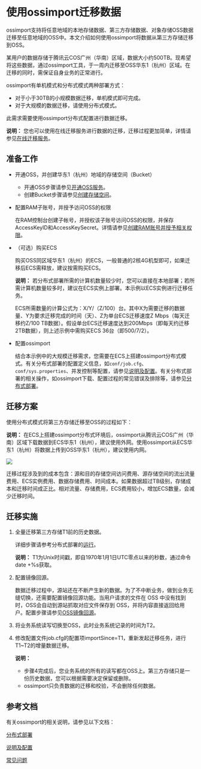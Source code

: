 # 使用ossimport迁移数据

ossimport支持将任意地域的本地存储数据、第三方存储数据、对象存储OSS数据迁移至任意地域的OSS中。本文介绍如何使用ossimport将数据从第三方存储迁移到OSS。

某用户的数据存储于腾讯云COS广州（华南）区域，数据大小约500TB。现希望将这些数据，通过ossimport工具，于一周内迁移至OSS华东1（杭州）区域。在迁移的同时，需保证自身业务的正常进行。

ossimport有单机模式和分布式模式两种部署方式：

-   对于小于30TB的小规模数据迁移，单机模式即可完成。
-   对于大规模的数据迁移，请使用分布式模式。

此需求需要使用ossimport分布式配置进行数据迁移。

**说明：** 您也可以使用在线迁移服务进行数据的迁移，迁移过程更加简单，详情请参见[在线迁移服务]()。

## 准备工作

-   开通OSS，并创建华东1（杭州）地域的存储空间（Bucket）
    -   开通OSS步骤请参见[开通OSS服务](/intl.zh-CN/控制台用户指南/开通OSS服务.md)。
    -   创建Bucket步骤请参见[创建存储空间](/intl.zh-CN/快速入门/控制台快速入门/创建存储空间.md)。
-   配置RAM子账号，并授予访问OSS的权限

    在RAM控制台创建子帐号，并授权该子账号访问OSS的权限，并保存AccessKeyID和AccessKeySecret。详情请参见[创建RAM账号并授予相关权限]()。

-   （可选）购买ECS

    购买OSS同区域华东1（杭州）的ECS，一般普通的2核4G机型即可，如果迁移后ECS需释放，建议按需购买ECS。

    **说明：** 若分布式部署所需的计算机数量较少时，您可以直接在本地部署；若所需计算机数量较多时，建议在ECS实例上部署。本示例以ECS实例进行迁移任务。

    ECS所需数量的计算公式为：X/Y/（Z/100）台。其中X为需要迁移的数据量、Y为要求迁移完成的时间（天）、Z为单台ECS迁移速度Z Mbps（每天迁移约Z/100 TB数据）。假设单台ECS迁移速度达到200Mbps（即每天约迁移2TB数据），则上述示例中需购买ECS 36台（即500/7/2）。

-   配置ossimport

    结合本示例中的大规模迁移需求，您需要在ECS上搭建ossimport分布式模式。有关分布式部署的配置定义信息，如`conf/job.cfg`、`conf/sys.properties`、并发控制等配置，请参见[说明及配置](/intl.zh-CN/常用工具/数据迁移工具ossimport/说明及配置.md)。有关分布式部署的相关操作，如ossimport下载、配置过程的常见错误及排除等，请参见[分布式部署](/intl.zh-CN/常用工具/数据迁移工具ossimport/分布式部署.md)。


## 迁移方案

使用分布式模式将第三方存储迁移至OSS的过程如下：

**说明：** 在ECS上搭建ossimport分布式环境后，ossimport从腾讯云COS广州（华南）区域下载数据到ECS华东1（杭州），建议使用外网。使用ossimport从ECS华东1（杭州）将数据上传到OSS华东1（杭州），建议使用内网。

![](https://static-aliyun-doc.oss-accelerate.aliyuncs.com/assets/img/zh-CN/5354449951/p1976.png)

迁移过程涉及到的成本包含：源和目的存储空间访问费用、源存储空间的流出流量费用、ECS实例费用、数据存储费用、时间成本。如果数据超过TB级别，存储成本和迁移时间成正比。相对流量、存储费用，ECS费用较小，增加ECS数量，会减少迁移时间。

## 迁移实施

1.  全量迁移第三方存储T1前的历史数据。

    详细步骤请参考分布式部署的[运行](/intl.zh-CN/常用工具/数据迁移工具ossimport/分布式部署.md)。

    **说明：** T1为Unix时间戳，即自1970年1月1日UTC零点以来的秒数，通过命令date +%s获取。

2.  配置镜像回源。

    数据迁移过程中，源站还在不断产生新的数据。为了不中断业务，做到业务无缝切换，还需要配置镜像回源功能。当用户请求的文件在 OSS 中没有找到时，OSS会自动到源站抓取对应文件保存到 OSS，并将内容直接返回给用户。配置步骤请参见[OSS镜像回源](/intl.zh-CN/控制台用户指南/存储空间管理/基础设置/回源规则/设置回源规则.md)。

3.  将业务系统读写切换至OSS，此时业务系统记录的时间为T2。

4.  修改配置文件job.cfg的配置项importSince=T1，重新发起迁移任务，进行T1~T2的增量数据迁移。

    **说明：**

    -   步骤4完成后，您业务系统的所有的读写都在OSS上。第三方存储只是一份历史数据，您可以根据需要决定保留或删除。
    -   ossimport只负责数据的迁移和校验，不会删除任何数据。

## 参考文档

有关ossimport的相关说明，请参见以下文档：

[分布式部署](/intl.zh-CN/常用工具/数据迁移工具ossimport/分布式部署.md)

[说明及配置](/intl.zh-CN/常用工具/数据迁移工具ossimport/说明及配置.md)

[常见问题](/intl.zh-CN/常用工具/数据迁移工具ossimport/常见问题.md)

